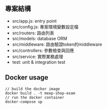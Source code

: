 ## 專案結構
* src/app.js: entry point
* src/config.js: 專案環境變數設定檔
* src/routers: 路由列表
* src/models: database ORM
* src/middleware: 路由驗證token的middleware
* src/controllers: 參數檢查與回應
* src/service: 實際業務處理
* test: unit & integration test

## Docker usage
```
// build the docker image
docker build . -t meep-shop-exam
// run the docker container
docker-compose up
```

